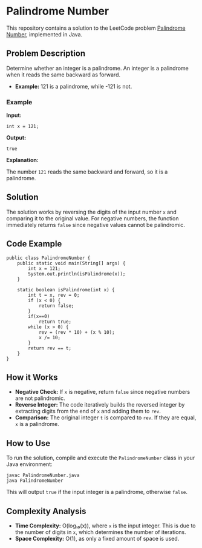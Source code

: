 
# Palindrome Number

This repository contains a solution to the LeetCode problem [Palindrome Number](https://leetcode.com/problems/palindrome-number/), implemented in Java.

## Problem Description

Determine whether an integer is a palindrome. An integer is a palindrome when it reads the same backward as forward.

- **Example:** 121 is a palindrome, while -121 is not.

### Example

**Input:**
```java[]
int x = 121;
```
**Output:**
```java[]
true
```

**Explanation:**

The number `121` reads the same backward and forward, so it is a palindrome.

## Solution

The solution works by reversing the digits of the input number `x` and comparing it to the original value. For negative numbers, the function immediately returns `false` since negative values cannot be palindromic.

## Code Example

```java[]
public class PalindromeNumber {
    public static void main(String[] args) {
        int x = 121;
        System.out.println(isPalindrome(x));
    }

    static boolean isPalindrome(int x) {
        int t = x, rev = 0;
        if (x < 0) {
            return false;
        }
        if(x==0)
            return true;
        while (x > 0) {
            rev = (rev * 10) + (x % 10);
            x /= 10;
        }
        return rev == t;
    }
}
```

## How it Works

- **Negative Check:** If `x` is negative, return `false` since negative numbers are not palindromic.
- **Reverse Integer:** The code iteratively builds the reversed integer by extracting digits from the end of `x` and adding them to `rev`.
- **Comparison:** The original integer `t` is compared to `rev`. If they are equal, `x` is a palindrome.

## How to Use

To run the solution, compile and execute the `PalindromeNumber` class in your Java environment:

```bash[]
javac PalindromeNumber.java
java PalindromeNumber
```
This will output `true` if the input integer is a palindrome, otherwise `false`.

## Complexity Analysis

- **Time Complexity:** O(log₁₀(x)), where `x` is the input integer. This is due to the number of digits in `x`, which determines the number of iterations.
- **Space Complexity:** O(1), as only a fixed amount of space is used.

